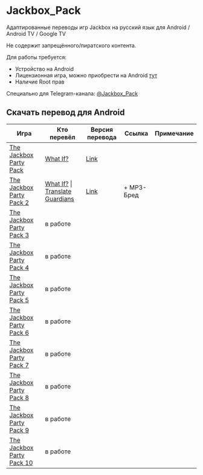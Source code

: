 # Jackbox_Pack
Адаптированные переводы игр Jackbox на русский язык для Android / Android TV / Google TV

Не содержит запрещённого/пиратского контента.

Для работы требуется:
- Устройство на Android
- Лицензионная игра, можно приобрести на Android [тут](https://play.google.com/store/apps/developer?id=Jackbox+Games,+Inc.)
- Наличие Root прав
  
Специально для Telegram-канала: [@Jackbox_Pack](https://t.me/Jackbox_Pack)


## Скачать перевод для Android
| Игра | Кто перевёл | Версия перевода | Ссылка | Примечание
| ------------- | ------------- | ------------- | ------------- | ------------- |
| [The Jackbox Party Pack](https://play.google.com/store/apps/details?id=com.jackboxgames.JackboxPartyLoaderFull) | [What If?](https://whatif.one/)  | [Link](https://github.com/qwertykolea/Jackbox_Pack/releases/download/JPP1/TJPP1_WhatIF_10.10.2022-RD_12.12.2023_17.52.zip) |
| [The Jackbox Party Pack 2](https://play.google.com/store/apps/details?id=com.jackboxgames.JBPP2Loader) | [What If?](https://whatif.one/) \| [Translate Guardians](https://www.trgu.ru/)  |[Link](https://github.com/qwertykolea/Jackbox_Pack/releases/download/JPP2/TJPP2_WhatIF_06.03.2023-TG_04.12.2023-RD_28.12.2023_1404.zip)| + MP3-Бред |
| [The Jackbox Party Pack 3](https://play.google.com/store/apps/details?id=com.jackboxgames.TJPP3Loader) | в работе |
| [The Jackbox Party Pack 4](https://play.google.com/store/apps/details?id=com.jackboxgames.TJPP4Loader) | в работе |
| [The Jackbox Party Pack 5](https://play.google.com/store/apps/details?id=com.jackboxgames.TJPP5Loader) | в работе |
| [The Jackbox Party Pack 6](https://play.google.com/store/apps/details?id=com.jackboxgames.TJPP6Loader) | в работе |
| [The Jackbox Party Pack 7](https://play.google.com/store/apps/details?id=com.jackboxgames.TJPP7Loader) | в работе |
| [The Jackbox Party Pack 8](https://play.google.com/store/apps/developer?id=Jackbox+Games,+Inc.) | в работе |
| [The Jackbox Party Pack 9](https://play.google.com/store/apps/developer?id=Jackbox+Games,+Inc.) | в работе |
| [The Jackbox Party Pack 10](https://play.google.com/store/apps/developer?id=Jackbox+Games,+Inc.) | в работе |
